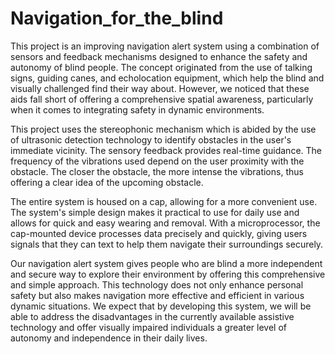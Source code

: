 # Navigation_for_the_blind

This project is an improving navigation alert system using a combination of sensors and feedback mechanisms designed to enhance the safety and autonomy of blind people. The concept originated from the use of talking signs, guiding canes, and echolocation equipment, which help the blind and visually challenged find their way about. However, we noticed that these aids fall short of offering a comprehensive spatial awareness, particularly when it comes to integrating safety in dynamic environments.

This project uses the stereophonic mechanism which is abided by the use of ultrasonic detection technology to identify obstacles in the user's immediate vicinity. The sensory feedback provides real-time guidance. The frequency of the vibrations used depend on the user proximity with the obstacle. The closer the obstacle, the more intense the vibrations, thus offering a clear idea of the upcoming obstacle.

The entire system is housed on a cap, allowing for a more convenient use. The system's simple design makes it practical to use for daily use and allows for quick and easy wearing and removal. With a microprocessor, the cap-mounted device processes data precisely and quickly, giving users signals that they can text to help them navigate their surroundings securely.

Our navigation alert system gives people who are blind a more independent and secure way to explore their environment by offering this comprehensive and simple approach. This technology does not only enhance personal safety but also makes navigation more effective and efficient in various dynamic situations. We expect that by developing this system, we will be able to address the disadvantages in the currently available assistive technology and offer visually impaired individuals a greater level of autonomy and independence in their daily lives.
